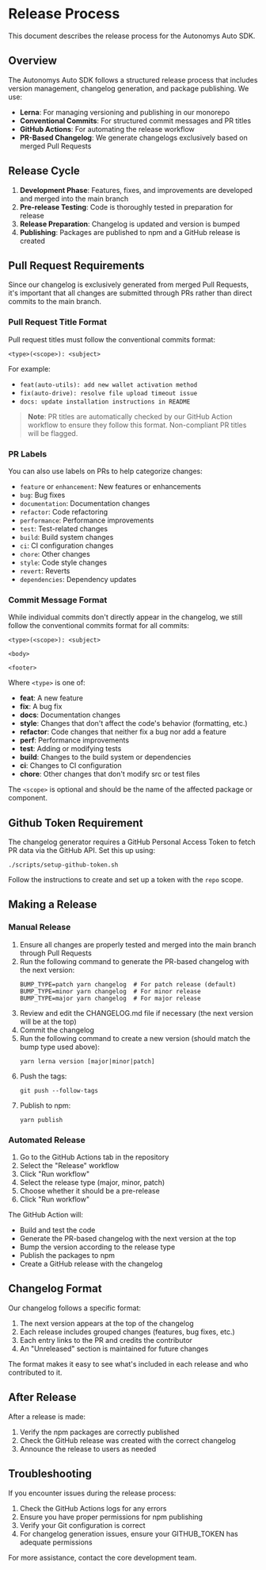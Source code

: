 # Release Process

This document describes the release process for the Autonomys Auto SDK.

## Overview

The Autonomys Auto SDK follows a structured release process that includes version management, changelog generation, and package publishing. We use:

- **Lerna**: For managing versioning and publishing in our monorepo
- **Conventional Commits**: For structured commit messages and PR titles
- **GitHub Actions**: For automating the release workflow
- **PR-Based Changelog**: We generate changelogs exclusively based on merged Pull Requests

## Release Cycle

1. **Development Phase**: Features, fixes, and improvements are developed and merged into the main branch
2. **Pre-release Testing**: Code is thoroughly tested in preparation for release
3. **Release Preparation**: Changelog is updated and version is bumped
4. **Publishing**: Packages are published to npm and a GitHub release is created

## Pull Request Requirements

Since our changelog is exclusively generated from merged Pull Requests, it's important that all changes are submitted through PRs rather than direct commits to the main branch.

### Pull Request Title Format

Pull request titles must follow the conventional commits format:

```
<type>(<scope>): <subject>
```

For example:

- `feat(auto-utils): add new wallet activation method`
- `fix(auto-drive): resolve file upload timeout issue`
- `docs: update installation instructions in README`

> **Note**: PR titles are automatically checked by our GitHub Action workflow to ensure they follow this format. Non-compliant PR titles will be flagged.

### PR Labels

You can also use labels on PRs to help categorize changes:

- `feature` or `enhancement`: New features or enhancements
- `bug`: Bug fixes
- `documentation`: Documentation changes
- `refactor`: Code refactoring
- `performance`: Performance improvements
- `test`: Test-related changes
- `build`: Build system changes
- `ci`: CI configuration changes
- `chore`: Other changes
- `style`: Code style changes
- `revert`: Reverts
- `dependencies`: Dependency updates

### Commit Message Format

While individual commits don't directly appear in the changelog, we still follow the conventional commits format for all commits:

```
<type>(<scope>): <subject>

<body>

<footer>
```

Where `<type>` is one of:

- **feat**: A new feature
- **fix**: A bug fix
- **docs**: Documentation changes
- **style**: Changes that don't affect the code's behavior (formatting, etc.)
- **refactor**: Code changes that neither fix a bug nor add a feature
- **perf**: Performance improvements
- **test**: Adding or modifying tests
- **build**: Changes to the build system or dependencies
- **ci**: Changes to CI configuration
- **chore**: Other changes that don't modify src or test files

The `<scope>` is optional and should be the name of the affected package or component.

## Github Token Requirement

The changelog generator requires a GitHub Personal Access Token to fetch PR data via the GitHub API. Set this up using:

```
./scripts/setup-github-token.sh
```

Follow the instructions to create and set up a token with the `repo` scope.

## Making a Release

### Manual Release

1. Ensure all changes are properly tested and merged into the main branch through Pull Requests
2. Run the following command to generate the PR-based changelog with the next version:
   ```
   BUMP_TYPE=patch yarn changelog  # For patch release (default)
   BUMP_TYPE=minor yarn changelog  # For minor release
   BUMP_TYPE=major yarn changelog  # For major release
   ```
3. Review and edit the CHANGELOG.md file if necessary (the next version will be at the top)
4. Commit the changelog
5. Run the following command to create a new version (should match the bump type used above):
   ```
   yarn lerna version [major|minor|patch]
   ```
6. Push the tags:
   ```
   git push --follow-tags
   ```
7. Publish to npm:
   ```
   yarn publish
   ```

### Automated Release

1. Go to the GitHub Actions tab in the repository
2. Select the "Release" workflow
3. Click "Run workflow"
4. Select the release type (major, minor, patch)
5. Choose whether it should be a pre-release
6. Click "Run workflow"

The GitHub Action will:

- Build and test the code
- Generate the PR-based changelog with the next version at the top
- Bump the version according to the release type
- Publish the packages to npm
- Create a GitHub release with the changelog

## Changelog Format

Our changelog follows a specific format:

1. The next version appears at the top of the changelog
2. Each release includes grouped changes (features, bug fixes, etc.)
3. Each entry links to the PR and credits the contributor
4. An "Unreleased" section is maintained for future changes

The format makes it easy to see what's included in each release and who contributed to it.

## After Release

After a release is made:

1. Verify the npm packages are correctly published
2. Check the GitHub release was created with the correct changelog
3. Announce the release to users as needed

## Troubleshooting

If you encounter issues during the release process:

1. Check the GitHub Actions logs for any errors
2. Ensure you have proper permissions for npm publishing
3. Verify your Git configuration is correct
4. For changelog generation issues, ensure your GITHUB_TOKEN has adequate permissions

For more assistance, contact the core development team.
